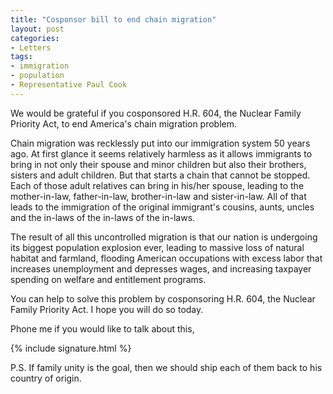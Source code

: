 ```yaml
---
title: "Cosponsor bill to end chain migration"
layout: post
categories:
- Letters
tags:
- immigration
- population
- Representative Paul Cook
---
```


We would be grateful if you cosponsored H.R. 604, the Nuclear Family Priority Act, to end America's chain migration problem.

Chain migration was recklessly put into our immigration system 50 years ago. At first glance it seems relatively harmless as it allows immigrants to bring in not only their spouse and minor children but also their brothers, sisters and adult children. But that starts a chain that cannot be stopped. Each of those adult relatives can bring in his/her spouse, leading to the mother-in-law, father-in-law, brother-in-law and sister-in-law. All of that leads to the immigration of the original immigrant's cousins, aunts, uncles and the in-laws of the in-laws of the in-laws.

The result of all this uncontrolled migration is that our nation is undergoing its biggest population explosion ever, leading to massive loss of natural habitat and farmland, flooding American occupations with excess labor that increases unemployment and depresses wages, and increasing taxpayer spending on welfare and entitlement programs.

You can help to solve this problem by cosponsoring H.R. 604, the Nuclear Family Priority Act. I hope you will do so today.

Phone me if you would like to talk about this,

{% include signature.html %}

P.S. If family unity is the goal, then we should ship each of them back to his country of origin.